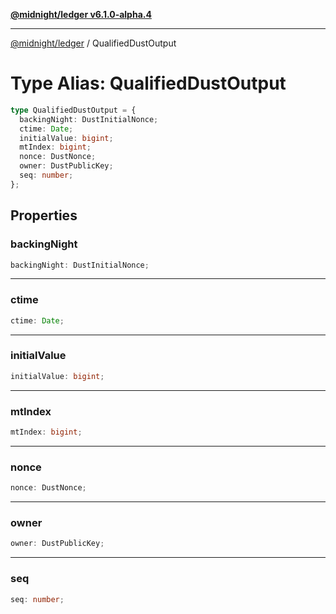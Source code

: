 [**@midnight/ledger v6.1.0-alpha.4**](../README.md)

***

[@midnight/ledger](../globals.md) / QualifiedDustOutput

# Type Alias: QualifiedDustOutput

```ts
type QualifiedDustOutput = {
  backingNight: DustInitialNonce;
  ctime: Date;
  initialValue: bigint;
  mtIndex: bigint;
  nonce: DustNonce;
  owner: DustPublicKey;
  seq: number;
};
```

## Properties

### backingNight

```ts
backingNight: DustInitialNonce;
```

***

### ctime

```ts
ctime: Date;
```

***

### initialValue

```ts
initialValue: bigint;
```

***

### mtIndex

```ts
mtIndex: bigint;
```

***

### nonce

```ts
nonce: DustNonce;
```

***

### owner

```ts
owner: DustPublicKey;
```

***

### seq

```ts
seq: number;
```
